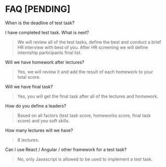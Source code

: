 # FAQ [PENDING]

When is the deadline of test task?

>  

I have completed test task. What is next?

> We will review all of the test tasks, define the best and conduct a brief HR interview with best of you. After HR screening we will define internship participants final list.

Will we have homework after lectures?

> Yes, we will review it and add the result of each homework to your total score.

Will we have final task?

> Yes, you will get the final task after all of the lectures and homework.  

How do you define a leaders?

> Based on all factors (test task score, homeworks score, final task score) and you soft skills.

How many lectures will we have?

> 8 lectures.

Can I use React / Angular / other framework for a test task?

> No, only Javascript is allowed to be used to implement a test task.
